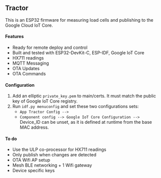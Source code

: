 ## Tractor

This is an ESP32 firmware for measuring load cells and publishing to the Google Cloud IoT Core.

#### Features
- Ready for remote deploy and control
- Built and tested with ESP32-DevKit-C, ESP-IDF, Google IoT Core
- HX711 readings
- MQTT Messaging
- OTA Updates
- OTA Commands

#### Configuration
1. Add an elliptic `private_key.pem` to main/certs. It must match the public key of Google IoT Core registry.
2. Run `idf.py menuconfig` and set these two configurations sets:
    - `App Tractor Config -->`
    - `Component config --> Google IoT Core Configuration -->` Device_ID can be unset, as it is defined at runtime from the base MAC address.

#### To do
- Use the ULP co-processor for HX711 readings
- Only publish when changes are detected
- OTA Wifi AP setup 
- Mesh BLE networking + 1 Wifi gateway
- Device specific keys
